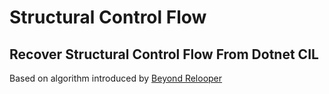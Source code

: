# Structural Control Flow

## Recover Structural Control Flow From Dotnet CIL

Based on algorithm introduced by [Beyond Relooper](https://dl.acm.org/doi/10.1145/3547621)